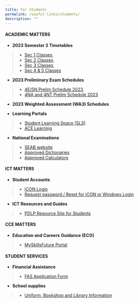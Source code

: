 ```yaml
---
title: For Students
permalink: /useful-links/students/
description: ""
---
```

#### **ACADEMIC MATTERS**
* **2023 Semester 2 Timetables**
> * [Sec 1 Classes](/files/Useful%20Links/Students/Timetables/sec%201%20sem%202%20tt%202023.pdf),
>* [Sec 2 Classes](/files/Useful%20Links/Students/Timetables/sec%202%20sem%202%20tt%202023.pdf),
>* [Sec 3 Classes](/files/Useful%20Links/Students/Timetables/sec%203%20sem%202%20tt%202023.pdf),
>* [Sec 4 & 5 Classes](/files/Useful%20Links/Students/Timetables/sec%204&5%20sem%202%20tt%202023.pdf)

* **2023 Preliminary Exam Schedules**
>* [4E/5N Prelim Schedule 2023](/files/Useful%20Links/Students/Examinations/4e5n%20prelim%20schedule%202023.pdf),
>* [4NA and 4NT Prelim Schedule 2023](/files/Useful%20Links/Students/Examinations/4na%20and%204nt%20prelim%20schedule%202023.pdf)

* **2023 Weighted Assessment (WA3) Schedules**
> 

* **Learning Portals**
> * [Student Learning Space (SLS)](https://vle.learning.moe.edu.sg/login)
> * [ACE Learning](https://www.ace-learning.com/)
* **National Examinations**
> * [SEAB website](https://www.seab.gov.sg/)
> * [Approved Dictionaries](https://www.seab.gov.sg/home/examinations/approved-dictionaries)
> * [Approved Calculators](/files/Useful%20Links/Students/Students/GuidelinesCalculators.pdf)


#### **ICT MATTERS**
* **Student Accounts**
> * [iCON Login](https://workspace.google.com/dashboard)
> * [Request password / Reset for iCON or Windows Login](https://forms.moe.edu.sg/forms/J2zrwJ)
* **ICT Resources and Guides**
> * [PDLP Resource Site for Students](https://sites.google.com/moe.edu.sg/chijsjcpdlp/for-student?authuser=0)

#### **CCE MATTERS**
* **Education and Careers Guidance (ECG)**
> * [MySkillsFuture Portal](https://www.myskillsfuture.gov.sg/content/student/en/secondary.html)

#### **STUDENT SERVICES**
* **Financial Assistance**
> * [FAS Application Form](/files/Useful%20Links/Financial%20Assistance/MOE%20FAS%20Application%20Form%20Oct%202022.pdf)
* **School supplies**
> * [Uniform, Bookshop and Library Information](/Student%20Services.md)